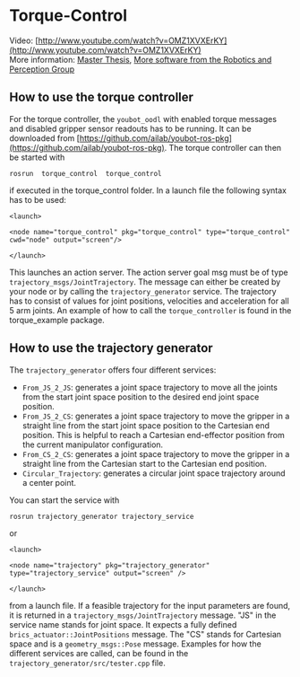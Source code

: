 Torque-Control
==============

Video: [http://www.youtube.com/watch?v=OMZ1XVXErKY](http://www.youtube.com/watch?v=OMZ1XVXErKY)  
More information: [Master Thesis](http://rpg.ifi.uzh.ch/docs/theses/Benjamin_Keiser_Torque_Control_2013.pdf), [More software from the Robotics and Perception Group](http://rpg.ifi.uzh.ch/software_datasets.html)

How to use the torque controller
--------------

For the torque controller, the `youbot_oodl` with enabled torque messages and disabled gripper sensor readouts has to be running. 
It can be downloaded from [https://github.com/ailab/youbot-ros-pkg](https://github.com/ailab/youbot-ros-pkg). The torque controller can then be started with 

    rosrun  torque_control  torque_control

if executed in the torque_control folder. In a launch file the following syntax has to be used:

    <launch>
  
    <node name="torque_control" pkg="torque_control" type="torque_control" cwd="node" output="screen"/>
  
    </launch>

This launches an action server. The action server goal msg must be of type `trajectory_msgs/JointTrajectory`. The message can either 
be created by your node or by calling the `trajectory_generator` service. The trajectory has to consist of values for joint 
positions, velocities and acceleration for all 5 arm joints. An example of how to call the `torque_controller` is found in 
the torque_example package.

How to use the trajectory generator
--------------

The `trajectory_generator` offers four different services:

- `From_JS_2_JS`: generates a joint space trajectory to move all the joints from the start joint space position to the desired end joint space position.
- `From_JS_2_CS`: generates a joint space trajectory to move the gripper in a straight line from the start joint space position to the Cartesian end position. This is helpful to reach a Cartesian end-effector position from the current manipulator configuration.
- `From_CS_2_CS`: generates a joint space trajectory to move the gripper in a straight line from the Cartesian start to the Cartesian end position.
- `Circular_Trajectory`: generates a circular joint space trajectory around a center point.

You can start the service with

    rosrun trajectory_generator trajectory_service

or

    <launch>

    <node name="trajectory" pkg="trajectory_generator" type="trajectory_service" output="screen" />

    </launch>

from a launch file. If a feasible trajectory for the input parameters are found, it is returned in a `trajectory_msgs/JointTrajectory`
message. "JS" in the service name stands for joint space. It expects a fully defined `brics_actuator::JointPositions` message. 
The "CS" stands for Cartesian space and is a `geometry_msgs::Pose` message. Examples for how the different services are called,
can be found in the `trajectory_generator/src/tester.cpp` file.
